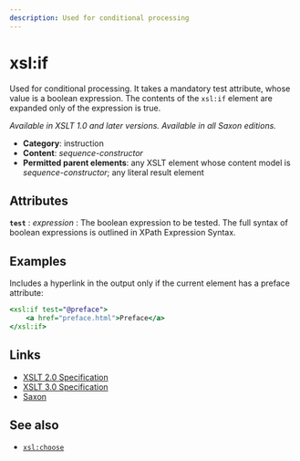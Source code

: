 ```yaml
---
description: Used for conditional processing
---
```


# xsl:if

Used for conditional processing. It takes a mandatory test attribute, whose value is a boolean expression. The contents of the `xsl:if` element are expanded only of the expression is true.

_Available in XSLT 1.0 and later versions. Available in all Saxon editions._

- **Category**: instruction
- **Content**: _sequence-constructor_
- **Permitted parent elements**: any XSLT element whose content model is _sequence-constructor_; any literal result element

## Attributes

**`test`**
: _expression_
: The boolean expression to be tested. The full syntax of boolean expressions is outlined in XPath Expression Syntax.

## Examples

Includes a hyperlink in the output only if the current element has a preface attribute:

```xslt
<xsl:if test="@preface">
    <a href="preface.html">Preface</a>
</xsl:if>
```

## Links

- [XSLT 2.0 Specification](http://www.w3.org/TR/xslt20/#element-if)
- [XSLT 3.0 Specification](http://www.w3.org/TR/xslt-30/#element-if)
- [Saxon](http://www.saxonica.com/documentation/index.html#!xsl-elements/if)

## See also

- [`xsl:choose`](xsl-choose.md)
